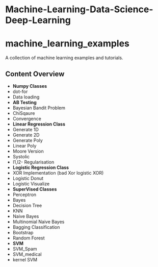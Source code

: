 # Machine-Learning-Data-Science-Deep-Learning

 machine_learning_examples
=========================

A collection of machine learning examples and tutorials.

 ## Content Overview
 * **Numpy Classes**
  * dot-for
  * Data loading
 * **AB Testing**
  * Bayesian Bandit Problem
  * ChiSqaure
  * Convergence
 * **Linear Regression Class**
  * Generate 1D
  * Generate 2D
  * Generate Poly
  * Linear Poly
  * Moore Version
  * Systolic
  * l1,l2- Regularisation
 * **Logistic Regression Class**
  * XOR Implementation (bad Xor logistic XOR)
  * Logistic Donut
  * Logistic Visualize
 * **SuperVised Classes**
  * Perceptron
  * Bayes
  * Decision Tree
  * KNN
  * Naive Bayes
  * Multinomial Naive Bayes
  * Bagging Classification
  * Bootstrap 
  * Random Forest
 * **SVM**
  * SVM_Spam
  * SVM_medical
  * kernel SVM
